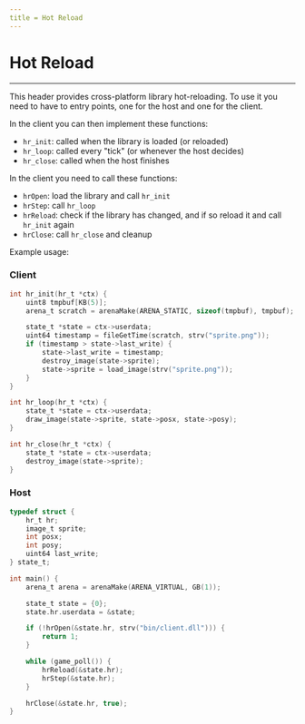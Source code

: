 ```yaml
---
title = Hot Reload
---
```

# Hot Reload
----------

This header provides cross-platform library hot-reloading. To use it you need to have to entry points, one for the host and one for the client.

In the client you can then implement these functions:

* `hr_init`: called when the library is loaded (or reloaded)
* `hr_loop`: called every "tick" (or whenever the host decides)
* `hr_close`: called when the host finishes

In the client you need to call these functions:

* `hrOpen`: load the library and call `hr_init`
* `hrStep`: call `hr_loop`
* `hrReload`: check if the library has changed, and if so reload it and call `hr_init` again
* `hrClose`: call `hr_close` and cleanup

Example usage:

### Client

```c
int hr_init(hr_t *ctx) {
    uint8 tmpbuf[KB(5)];
    arena_t scratch = arenaMake(ARENA_STATIC, sizeof(tmpbuf), tmpbuf);

    state_t *state = ctx->userdata;
    uint64 timestamp = fileGetTime(scratch, strv("sprite.png"));
    if (timestamp > state->last_write) {
        state->last_write = timestamp;
        destroy_image(state->sprite);
        state->sprite = load_image(strv("sprite.png"));
    }
}

int hr_loop(hr_t *ctx) {
    state_t *state = ctx->userdata;
    draw_image(state->sprite, state->posx, state->posy);
}

int hr_close(hr_t *ctx) {
    state_t *state = ctx->userdata;
    destroy_image(state->sprite);
}
```

### Host

```c
typedef struct {
    hr_t hr;
    image_t sprite;
    int posx;
    int posy;
    uint64 last_write;
} state_t;

int main() {
    arena_t arena = arenaMake(ARENA_VIRTUAL, GB(1));

    state_t state = {0};
    state.hr.userdata = &state;

    if (!hrOpen(&state.hr, strv("bin/client.dll"))) {
        return 1;
    }

    while (game_poll()) {
        hrReload(&state.hr);
        hrStep(&state.hr);
    }

    hrClose(&state.hr, true);
}
```